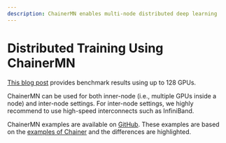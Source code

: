 ```yaml
---
description: ChainerMN enables multi-node distributed deep learning
---
```


# Distributed Training Using ChainerMN

[This blog post](http://chainer.org/general/2017/02/08/Performance-of-Distributed-Deep-Learning-Using-ChainerMN.html) provides  benchmark results using up to 128 GPUs.

ChainerMN can be used for both inner-node \(i.e., multiple GPUs inside a node\) and inter-node settings. For inter-node settings, we highly recommend to use high-speed interconnects such as InfiniBand.

ChainerMN examples are available on [GitHub](https://github.com/chainer/chainer/tree/master/examples/chainermn/). These examples are based on the [examples of Chainer](https://github.com/chainer/chainer/tree/master/examples/) and the differences are highlighted.





